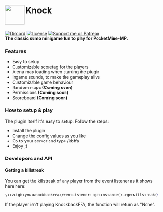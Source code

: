 <h1>Knock<img src="https://raw.githubusercontent.com/ApexieDevelopment/Knock/main/KnockbackFFA.gif" height="64" width="64" align="left" alt=""></h1><br>

[![Discord](https://img.shields.io/badge/chat-on%20discord-7289da.svg)](https://discord.gg/a75eNEAtrt)
[![License](https://img.shields.io/github/license/ApexieDevelopment/Knock)](https://github.com/ApexieDevelopment/Knock)
[![Support me on Patreon](https://img.shields.io/endpoint.svg?url=https%3A%2F%2Fshieldsio-patreon.vercel.app%2Fapi%3Fusername%3DItzLightyHD%26type%3Dpatrons&style=flat)](https://patreon.com/ItzLightyHD) <br>
<b>The classic sumo minigame fun to play for PocketMine-MP.</b>

### Features
- Easy to setup
- Customizable scoretag for the players
- Arena map loading when starting the plugin
- Ingame sounds, to make the gameplay alive
- Customizable game behaviour
- Random maps <b>(Coming soon)</b>
- Permissions <b>(Coming soon)</b>
- Scoreboard <b>(Coming soon)</b>

### How to setup & play
The plugin itself it's easy to setup. Follow the steps:
- Install the plugin
- Change the config values as you like
- Go to your server and type /kbffa
- Enjoy ;)

### Developers and API
#### Getting a killstreak
You can get the killstreak of any player from the event listener as it shows here here:
```php
\ItzLightyHD\KnockbackFFA\EventListener::getInstance()->getKillstreak($player->getName());
```
If the player isn't playing KnockbackFFA, the function will return as "None".